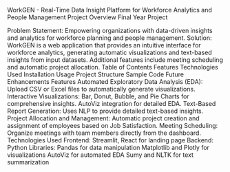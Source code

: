 WorkGEN - Real-Time Data Insight Platform for Workforce Analytics and People Management
Project Overview
Final Year Project

Problem Statement: Empowering organizations with data-driven insights and analytics for workforce planning and people management.
Solution: WorkGEN is a web application that provides an intuitive interface for workforce analytics, generating automatic visualizations and text-based insights from input datasets. Additional features include meeting scheduling and automatic project allocation.
Table of Contents
Features
Technologies Used
Installation
Usage
Project Structure
Sample Code
Future Enhancements
Features
Automated Exploratory Data Analysis (EDA): Upload CSV or Excel files to automatically generate visualizations.
Interactive Visualizations:
Bar, Donut, Bubble, and Pie Charts for comprehensive insights.
AutoViz integration for detailed EDA.
Text-Based Report Generation: Uses NLP to provide detailed text-based insights.
Project Allocation and Management: Automatic project creation and assignment of employees based on Job Satisfaction.
Meeting Scheduling: Organize meetings with team members directly from the dashboard.
Technologies Used
Frontend: Streamlit, React for landing page
Backend: Python
Libraries:
Pandas for data manipulation
Matplotlib and Plotly for visualizations
AutoViz for automated EDA
Sumy and NLTK for text summarization
